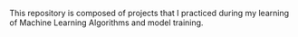 This repository is composed of projects that I practiced during my learning of Machine Learning Algorithms and model training.
